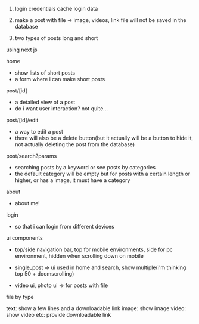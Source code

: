 1. login credentials
    cache login data

2. make a post with file -> image, videos, link
    file will not be saved in the database

3. two types of posts long and short

using next js

    


home
 - show lists of short posts
 - a form where i can make short posts

post/[id]
 - a detailed view of a post
 - do i want user interaction? not quite...

post/[id]/edit
 - a way to edit a post
 - there will also be a delete button(but it actually will be a button to hide it, not actually deleting the post from the database)

post/search?params
 - searching posts by a keyword or see posts by categories
 - the default category will be empty but for posts with a certain length or higher, or has a image, it must have a category

about
 - about me!

login
 - so that i can login from different devices


ui components
 - top/side navigation bar, top for mobile environments, side for pc environment, hidden when scrolling down on mobile
 
 - single_post => ui used in home and search, show multiple(i'm thinking top 50 + doomscrolling)

 - video ui, photo ui => for posts with file



file by type

text: show a few lines and a downloadable link
image: show image
video: show video
etc: provide downloadable link




 
